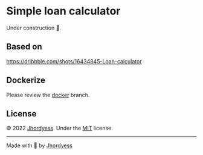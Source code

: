 # Simple loan calculator

Under construction 👷.

## Based on

<https://dribbble.com/shots/16434845-Loan-calculator>

## Dockerize

Please review the [docker](https://github.com/jhordyess/simple-loan-calculator/tree/docker) branch.

## License

© 2022 [Jhordyess](https://github.com/jhordyess). Under the [MIT](https://choosealicense.com/licenses/mit/) license.

---

Made with 💪 by [Jhordyess](https://www.jhordyess.com/)
